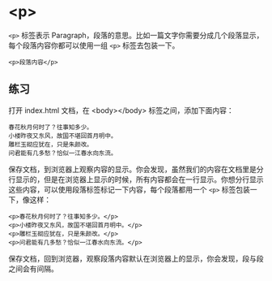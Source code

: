 # &lt;p&gt;

`<p>` 标签表示 Paragraph，段落的意思。比如一篇文字你需要分成几个段落显示，每个段落内容你都可以使用一组 `<p>` 标签去包装一下。

```
<p>段落内容</p>
```

## 练习

打开 index.html 文档，在 &lt;body&gt;&lt;/body&gt; 标签之间，添加下面内容：

```
春花秋月何时了？往事知多少。
小楼昨夜又东风，故国不堪回首月明中。
雕栏玉砌应犹在，只是朱颜改。
问君能有几多愁？恰似一江春水向东流。
```

保存文档，到浏览器上观察内容的显示。你会发现，虽然我们的内容在文档里是分行显示的，但是在浏览器上显示的时候，所有内容都会在一行显示。你想分行显示这些内容，可以使用段落标签标记一下内容，每个段落都用一个 `<p>`  标签包装一下，像这样：

```
<p>春花秋月何时了？往事知多少。</p>
<p>小楼昨夜又东风，故国不堪回首月明中。</p>
<p>雕栏玉砌应犹在，只是朱颜改。</p>
<p>问君能有几多愁？恰似一江春水向东流。</p>
```

保存文档，回到浏览器，观察段落内容默认在浏览器上的显示，你会发现，段与段之间会有间隔。



